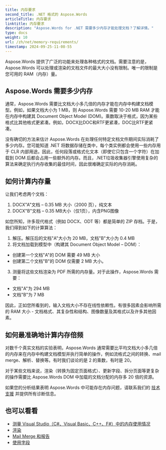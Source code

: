 ```yaml
---
title: 内存要求
second_title: .NET 格式的 Aspose.Words
articleTitle: 内存要求
linktitle: 内存要求
description: "Aspose.Words for .NET 需要多少内存才能处理文档？了解详情。"
type: docs
weight: 10
url: /zh/net/memory-requirements/
timestamp: 2024-09-25-11-08-55
---
```


Aspose.Words 提供了广泛的功能来处理各种格式的文档。需要注意的是，Aspose.Words 可以处理或渲染的文档文件的最大大小没有限制。唯一的限制是您可用的 RAM（内存）量。

## Aspose.Words 需要多少内存

通常，Aspose.Words 需要比文档大小多几倍的内存才能在内存中构建文档模型。例如，如果文档大小为 1 MB，则 Aspose.Words 需要 10-20 MB RAM 才能在内存中构建其 Document Object Model (DOM)。乘数取决于格式，因为某些格式比其他格式更紧凑。例如，DOCX比DOC和RTF更紧凑，DOC比RTF更紧凑。

没有确切的方法来估计 Aspose.Words 在处理任何特定文档文件期间实际消耗了多少内存。您可能知道 .NET 将数据存储在类中，每个类实例都会使用一些内存用于 CLR 内部用途。因此，任何段落或格式化文本（即使它只包含一个字符）在加载到 DOM 后都会占用一些额外的内存。而且，.NET垃圾收集器引擎使用复杂的算法来确定执行内存收集的最佳时间，因此很难确定实际的内存消耗。

## 如何计算内存量

让我们考虑两个文档：

1. DOCX"A"文档 – 0.35 MB 大小（2000 页），纯文本
2. DOCX"B"文档 – 0.35 MB大小（仅1页），内含PNG图像

如您所知，许多现代格式（例如 DOCX、ODT 等）都是简单的 ZIP 存档。于是，我们得到如下的计算算法：
1. 解压。解压后的文档"A"大小为 20 MB，文档"B"大小为 0.4 MB
2. 将文档加载到模型中（构建其 Document Object Model – DOM）：
* 创建第一个文档"A"的 DOM 需要 49 MB 大小
* 创建第二个文档"B"的 DOM 仅需要 2 MB 大小。
3. 测量将这些文档渲染为 PDF 所需的内存量。对于此操作，Aspose.Words 需要：
  * 文档"A"为 294 MB
  * 文档"B"为 7 MB

因此，正如您所看到的，输入文档大小不存在线性依赖性。有很多因素会影响所需的 RAM 大小 - 文档格式、其复杂性和结构、图像数量及其格式以及许多其他因素。

## 如何最准确地计算内存倍频

对数千个真实文档的实验表明，Aspose.Words 通常需要比平均文档大小多几倍的内存来在内存中构建文档模型并执行简单的操作，例如流格式之间的转换、mail merge、解析、替换等。有时我们谈论的是 2 的乘数，有时是 20。

对于某些文档来说，渲染（转换为固定页面格式）、更新字段、拆分页面等更复杂的操作需要比 Aspose.Words DOM 中加载的文档分配的内存多 20 倍的资源。

如果您的分析结果表明 Aspose.Words 中可能存在内存问题，请联系我们的 [技术支援](/words/zh/net/technical-support/) 并提供所有诊断信息。

## 也可以看看

* [测量 Visual Studio（C#、Visual Basic、C++、F#）中的内存使用情况](https://learn.microsoft.com/en-us/visualstudio/profiling/memory-usage?view=vs-2022)
* [渲染](/words/zh/net/rendering/)
* [Mail Merge 和报告](/words/net/mail-merge-and-reporting/)
* [使用字段](/words/zh/net/working-with-fields/)
